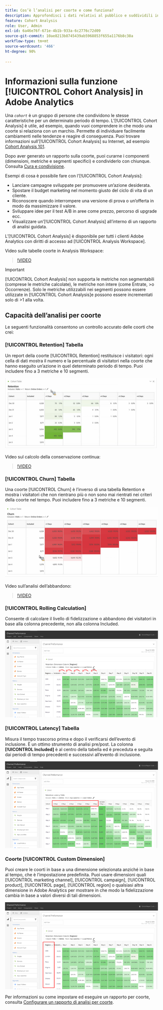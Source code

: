 ```yaml
---
title: Cos’è l’analisi per coorte e come funziona?
description: Approfondisci i dati relativi al pubblico e suddividili in gruppi correlati con la funzione di analisi per coorte. Scopri l’analisi per coorte in Analysis Workspace.
feature: Cohort Analysis
role: User, Admin
exl-id: 6a46e76f-671e-4b1b-933a-6c2776c72d09
source-git-commit: 10ae8213b8745439ab5968853f655a1176b8c38a
workflow-type: tm+mt
source-wordcount: '466'
ht-degree: 90%

---
```


# Informazioni sulla funzione [!UICONTROL Cohort Analysis] in Adobe Analytics

Una *`cohort`* è un gruppo di persone che condividono le stesse caratteristiche per un determinato periodo di tempo. L’[!UICONTROL Cohort Analysis] è utile, ad esempio, quando vuoi comprendere in che modo una coorte si relaziona con un marchio. Permette di individuare facilmente cambiamenti nelle tendenze e reagire di conseguenza. Puoi trovare informazioni sull’[!UICONTROL Cohort Analysis] su Internet, ad esempio [Cohort Analysis 101](https://it.wikipedia.org/wiki/Analisi_di_coorte).

Dopo aver generato un rapporto sulla coorte, puoi curarne i componenti (dimensioni, metriche e segmenti specifici) e condividerlo con chiunque. Consulta [Cura e condivisione](/help/analyze/analysis-workspace/curate-share/curate.md).

Esempi di cosa è possibile fare con l’[!UICONTROL Cohort Analysis]:

* Lanciare campagne sviluppate per promuovere un’azione desiderata.
* Spostare il budget marketing nel momento giusto del ciclo di vita di un cliente.
* Riconoscere quando interrompere una versione di prova o un’offerta in modo da massimizzare il valore.
* Sviluppare idee per il test A/B in aree come prezzo, percorso di upgrade ecc.
* Visualizzare un’[!UICONTROL Cohort Analysis] all’interno di un rapporto di analisi guidata.

L’[!UICONTROL Cohort Analysis] è disponibile per tutti i clienti Adobe Analytics con diritti di accesso ad [!UICONTROL Analysis Workspace].

Video sulle tabelle coorte in Analysis Workspace:

>[!VIDEO](https://video.tv.adobe.com/v/25965/?quality=12)

>[!IMPORTANT]
>
>[!UICONTROL Cohort Analysis] non supporta le metriche non segmentabili (comprese le metriche calcolate), le metriche non intere (come Entrate, >o Occorrenze). Solo le metriche utilizzabili nei segmenti possono essere utilizzate in [!UICONTROL Cohort Analysis]e possono essere incrementati solo di >1 alla volta.

## Capacità dell’analisi per coorte

Le seguenti funzionalità consentono un controllo accurato delle coorti che crei:

### [!UICONTROL Retention] Tabella

Un report della coorte [!UICONTROL Retention] restituisce i visitatori: ogni cella di dati mostra il numero e la percentuale di visitatori nella coorte che hanno eseguito un’azione in quel determinato periodo di tempo. Puoi includere fino a 3 metriche e 10 segmenti.

![](assets/retention-report.png)

Video sul calcolo della conservazione continua:

>[!VIDEO](https://video.tv.adobe.com/v/25962/?quality=12)

### [!UICONTROL Churn] Tabella

Una coorte [!UICONTROL Churn] è l’inverso di una tabella Retention e mostra i visitatori che non rientrano più o non sono mai rientrati nei criteri della coorte nel tempo. Puoi includere fino a 3 metriche e 10 segmenti.

![](assets/churn-report.png)

Video sull’analisi dell’abbandono:

>[!VIDEO](https://video.tv.adobe.com/v/25966/?quality=12)

### [!UICONTROL Rolling Calculation]

Consente di calcolare il livello di fidelizzazione o abbandono dei visitatori in base alla colonna precedente, non alla colonna Included.

![](assets/cohort-rolling-calculation.png)

### [!UICONTROL Latency] Tabella

Misura il tempo trascorso prima e dopo il verificarsi dell’evento di inclusione. È un ottimo strumento di analisi pre/post. La colonna **[!UICONTROL Included]** è al centro della tabella ed è preceduta e seguita dai periodi di tempo precedenti e successivi all’evento di inclusione.

![](assets/cohort-latency.png)

### Coorte [!UICONTROL Custom Dimension]

Puoi creare le coorti in base a una dimensione selezionata anziché in base al tempo, che è l’impostazione predefinita. Puoi usare dimensioni quali [!UICONTROL marketing channel], [!UICONTROL campaign], [!UICONTROL product], [!UICONTROL page], [!UICONTROL region] o qualsiasi altra dimensione in Adobe Analytics per mostrare in che modo la fidelizzazione cambia in base a valori diversi di tali dimensioni.

![](assets/cohort-customizable-cohort-row.png)

Per informazioni su come impostare ed eseguire un rapporto per coorte, consulta [Configurare un rapporto di analisi per coorte](/help/analyze/analysis-workspace/visualizations/cohort-table/t-cohort.md).
